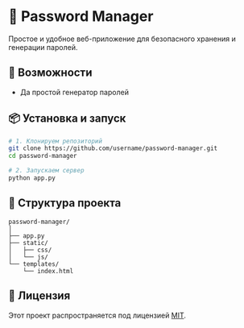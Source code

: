 # 🔐 Password Manager

Простое и удобное веб-приложение для безопасного хранения и генерации
паролей.

## 🚀 Возможности

-   Да простой генератор паролей

## 📦 Установка и запуск

``` bash
# 1. Клонируем репозиторий
git clone https://github.com/username/password-manager.git
cd password-manager

# 2. Запускаем сервер
python app.py
```

## 🧪 Структура проекта

    password-manager/
    │
    ├── app.py     
    ├── static/              
    │   ├── css/
    │   └── js/
    └── templates/          
        └── index.html

## 📝 Лицензия

Этот проект распространяется под лицензией [MIT](LICENSE).
